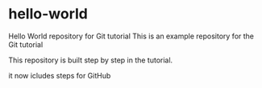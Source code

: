 # hello-world
Hello World repository for Git tutorial
This is an example repository for the Git tutorial

This repository is built step by step in the tutorial.

it now icludes steps for GitHub
